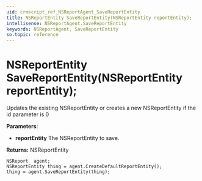 ```yaml
---
uid: crmscript_ref_NSReportAgent_SaveReportEntity
title: NSReportEntity SaveReportEntity(NSReportEntity reportEntity);
intellisense: NSReportAgent.SaveReportEntity
keywords: NSReportAgent, SaveReportEntity
so.topic: reference
---
```


# NSReportEntity SaveReportEntity(NSReportEntity reportEntity);

Updates the existing NSReportEntity or creates a new NSReportEntity if the id parameter is 0

**Parameters**:
* **reportEntity** The NSReportEntity to save.

**Returns:** NSReportEntity

```crmscript
NSReport  agent;
NSReportEntity thing = agent.CreateDefaultReportEntity();
thing = agent.SaveReportEntity(thing);
```

